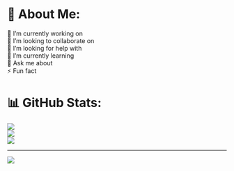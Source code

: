 # 💫 About Me:
🔭 I’m currently working on<br>👯 I’m looking to collaborate on<br>🤝 I’m looking for help with<br>🌱 I’m currently learning<br>💬 Ask me about<br>⚡ Fun fact

# 📊 GitHub Stats:
![](https://github-readme-stats.vercel.app/api?username=Mr-Karaa&theme=merko&hide_border=false&include_all_commits=true&count_private=true)<br/>
![](https://github-readme-streak-stats.herokuapp.com/?user=Mr-Karaa&theme=merko&hide_border=false)<br/>
![](https://github-readme-stats.vercel.app/api/top-langs/?username=Mr-Karaa&theme=merko&hide_border=false&include_all_commits=true&count_private=true&layout=compact)

---
[![](https://visitcount.itsvg.in/api?id=Mr-Karaa&icon=0&color=8)](https://visitcount.itsvg.in)

<!-- Proudly created with GPRM ( https://gprm.itsvg.in ) -->
